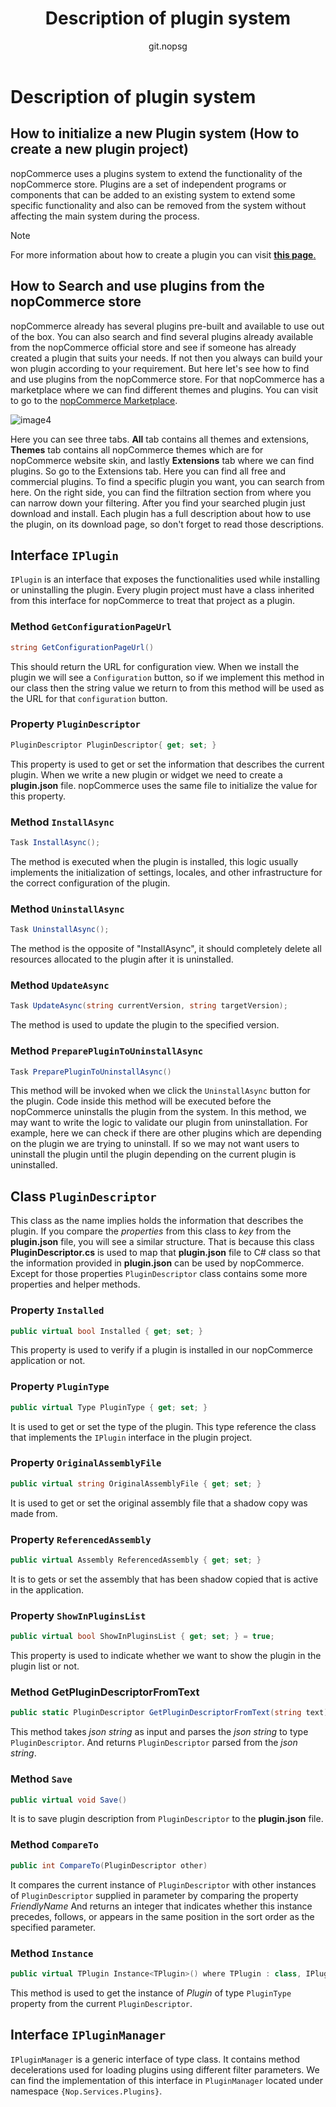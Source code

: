 ﻿---
title: Description of plugin system
uid: en/developer/tutorials/description-of-plugin-system
author: git.nopsg
contributors: git.nopsg, git.DmitriyKulagin
---

# Description of plugin system

## How to initialize a new Plugin system (How to create a new plugin project)

nopCommerce uses a plugins system to extend the functionality of the nopCommerce store. Plugins are a set of independent programs or components that can be added to an existing system to extend some specific functionality and also can be removed from the system without affecting the main system during the process.

> [!NOTE]
> For more information about how to create a plugin you can visit [**this page**.](xref:en/developer/plugins/index)

## How to Search and use plugins from the nopCommerce store

nopCommerce already has several plugins pre-built and available to use out of the box. You can also search and find several plugins already available from the nopCommerce official store and see if someone has already created a plugin that suits your needs. If not then you always can build your won plugin according to your requirement. But here let's see how to find and use plugins from the nopCommerce store. For that nopCommerce has a marketplace where we can find different themes and plugins. You can visit to go to the [nopCommerce Marketplace](https://www.nopcommerce.com/marketplace).

![image4](_static/description-of-plugin-system/image4.png)

Here you can see three tabs. **All** tab contains all themes and extensions, **Themes** tab contains all nopCommerce themes which are for nopCommerce website skin, and lastly **Extensions** tab where we can find plugins. So go to the Extensions tab. Here you can find all free and commercial plugins. To find a specific plugin you want, you can search from here. On the right side, you can find the filtration section from where you can narrow down your filtering. After you find your searched plugin just download and install. Each plugin has a full description about how to use the plugin, on its download page, so don't forget to read those descriptions.

## Interface `IPlugin`

`IPlugin` is an interface that exposes the functionalities used while installing or uninstalling the plugin. Every plugin project must have a class inherited from this interface for nopCommerce to treat that project as a plugin.

### Method `GetConfigurationPageUrl`

```cs
string GetConfigurationPageUrl()
```

This should return the URL for configuration view. When we install the plugin we will see a `Configuration` button, so if we implement this method in our class then the string value we return to from this method will be used as the URL for that `configuration` button.

### Property `PluginDescriptor`

```cs
PluginDescriptor PluginDescriptor{ get; set; }
```

This property is used to get or set the information that describes the current plugin. When we write a new plugin or widget we need to create a **plugin.json** file. nopCommerce uses the same file to initialize the value for this property.

### Method `InstallAsync`

```cs
Task InstallAsync();
```

The method is executed when the plugin is installed, this logic usually implements the initialization of settings, locales, and other infrastructure for the correct configuration of the plugin.

### Method `UninstallAsync`

```cs
Task UninstallAsync();
```

The method is the opposite of "InstallAsync", it should completely delete all resources allocated to the plugin after it is uninstalled.

### Method `UpdateAsync`

```cs
Task UpdateAsync(string currentVersion, string targetVersion);
```

The method is used to update the plugin to the specified version.

### Method `PreparePluginToUninstallAsync`

```cs
Task PreparePluginToUninstallAsync()
```

This method will be invoked when we click the `UninstallAsync` button for the plugin. Code inside this method will be executed before the nopCommerce uninstalls the plugin from the system. In this method, we may want to write the logic to validate our plugin from uninstallation. For example, here we can check if there are other plugins which are depending on the plugin we are trying to uninstall. If so we may not want users to uninstall the plugin until the plugin depending on the current plugin is uninstalled.

## Class `PluginDescriptor`

This class as the name implies holds the information that describes the plugin. If you compare the *properties* from this class to *key* from the **plugin.json** file, you will see a similar structure. That is because this class **PluginDescriptor.cs** is used to map that **plugin.json** file to C# class so that the information provided in **plugin.json** can be used by nopCommerce. Except for those properties `PluginDescriptor` class contains some more properties and helper methods.

### Property `Installed`

```cs
public virtual bool Installed { get; set; }
```

This property is used to verify if a plugin is installed in our nopCommerce application or not.

### Property `PluginType`

```cs
public virtual Type PluginType { get; set; }
```

It is used to get or set the type of the plugin. This type reference the class that implements the `IPlugin` interface in the plugin project.

### Property `OriginalAssemblyFile`

```cs
public virtual string OriginalAssemblyFile { get; set; }
```

It is used to get or set the original assembly file that a shadow copy was made from.

### Property `ReferencedAssembly`

```cs
public virtual Assembly ReferencedAssembly { get; set; }
```

It is to gets or set the assembly that has been shadow copied that is active in the application.

### Property `ShowInPluginsList`

```cs
public virtual bool ShowInPluginsList { get; set; } = true;
```

This property is used to indicate whether we want to show the plugin in the plugin list or not.

### Method GetPluginDescriptorFromText

```cs
public static PluginDescriptor GetPluginDescriptorFromText(string text)
```

This method takes *json string* as input and parses the *json string* to type `PluginDescriptor`. And returns `PluginDescriptor` parsed from the *json string*.

### Method `Save`

```cs
public virtual void Save()
```

It is to save plugin description from `PluginDescriptor` to the **plugin.json** file.

### Method `CompareTo`

```cs
public int CompareTo(PluginDescriptor other)
```

It compares the current instance of `PluginDescriptor` with other instances of `PluginDescriptor` supplied in parameter by comparing the property *FriendlyName* And returns an integer that indicates whether this instance precedes, follows, or appears in the same position in the sort order as the specified parameter.

### Method `Instance`

```cs
public virtual TPlugin Instance<TPlugin>() where TPlugin : class, IPlugin
```

This method is used to get the instance of *Plugin* of type `PluginType` property from the current `PluginDescriptor`.

## Interface `IPluginManager`

`IPluginManager` is a generic interface of type class. It contains method decelerations used for loading plugins using different filter parameters. We can find the implementation of this interface in `PluginManager` located under namespace `{Nop.Services.Plugins}`.
